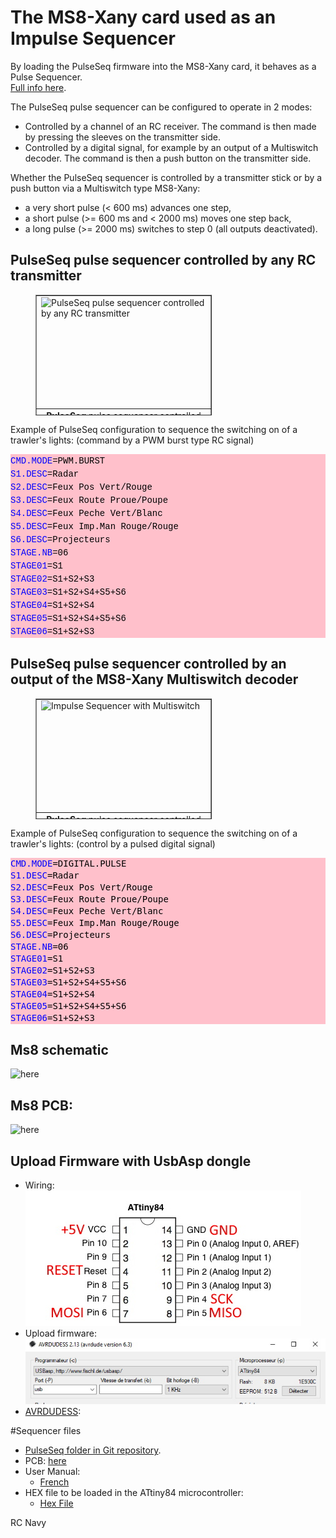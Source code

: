 # The MS8-Xany card used as an Impulse Sequencer
By loading the PulseSeq firmware into the MS8-Xany card, it behaves as a Pulse Sequencer.  
[Full info here](http://p.loussouarn.free.fr/projet/radio/radio.html#PulseSeq).  

The PulseSeq pulse sequencer can be configured to operate in 2 modes:  
  * Controlled by a channel of an RC receiver. The command is then made by pressing the sleeves on the transmitter side.  
  * Controlled by a digital signal, for example by an output of a Multiswitch decoder. The command is then a push button on the transmitter side.  

Whether the PulseSeq sequencer is controlled by a transmitter stick or by a push button via a Multiswitch type MS8-Xany:  
  * a very short pulse (< 600 ms) advances one step,  
  * a short pulse (>= 600 ms and < 2000 ms) moves one step back,  
  * a long pulse (>= 2000 ms) switches to step 0 (all outputs deactivated).  

## PulseSeq pulse sequencer controlled by any RC transmitter
<div style="margin-left: 40px;">
  <table style="text-align: left; width: 282px; height: 193px;" cellspacing="2" cellpadding="2" border="1">
	<tbody>
	  <tr>
		<td style="vertical-align: top; height: 175px;"><img src="http://p.loussouarn.free.fr/projet/radio/photos/PulseSeqRegular.png" style="width: 547px; height: 198px;" alt="PulseSeq pulse sequencer controlled by any RC transmitter" title="PulseSeq pulse sequencer controlled by any RC transmitter"></td>
	  </tr>
	  <tr>
		<td style="vertical-align: top; height: 12px; text-align: center;"><b>PulseSeq </b>
		  pulse sequencer controlled by the stick
		  from a RC transmitter<br>
		  <span style="font-weight: bold; font-style: italic;"></span></td>
	  </tr>
	</tbody>
  </table>
</div>  


Example of PulseSeq configuration to sequence the switching on of a trawler's lights: (command by a PWM burst type RC signal)  
<div style="color: black; background-color: pink; font-weight: normal; font-size: 14px; line-height: 19px; white-space: pre;"><div><span style="font-family: Courier New,Courier,monospace;"><span style="color: #0000ff;">CMD.MODE</span><span style="color: #000000;">=PWM.BURST</span></span></div><div><span style="font-family: Courier New,Courier,monospace;"><span style="color: #0000ff;">S1.DESC</span><span style="color: #000000;">=Radar</span></span></div><div style="width: 1303px;"><span style="font-family: Courier New,Courier,monospace;"><span style="color: #0000ff;">S2.DESC</span><span style="color: #000000;">=Feux Pos Vert/Rouge</span></span></div><div><span style="font-family: Courier New,Courier,monospace;"><span style="color: #0000ff;">S3.DESC</span><span style="color: #000000;">=Feux Route Proue/Poupe</span></span></div><div><span style="font-family: Courier New,Courier,monospace;"><span style="color: #0000ff;">S4.DESC</span><span style="color: #000000;">=Feux Peche Vert/Blanc</span></span></div><div><span style="font-family: Courier New,Courier,monospace;"><span style="color: #0000ff;">S5.DESC</span><span style="color: #000000;">=Feux Imp.Man Rouge/Rouge</span></span></div><div><span style="font-family: Courier New,Courier,monospace;"><span style="color: #0000ff;">S6.DESC</span><span style="color: #000000;">=Projecteurs</span></span></div><div><span style="font-family: Courier New,Courier,monospace;"><span style="color: #0000ff;">STAGE.NB</span><span style="color: #000000;">=06</span></span></div><div><span style="font-family: Courier New,Courier,monospace;"><span style="color: #0000ff;">STAGE01</span><span style="color: #000000;">=S1</span></span></div><div><span style="font-family: Courier New,Courier,monospace;"><span style="color: #0000ff;">STAGE02</span><span style="color: #000000;">=S1+S2+S3</span></span></div><div><span style="font-family: Courier New,Courier,monospace;"><span style="color: #0000ff;">STAGE03</span><span style="color: #000000;">=S1+S2+S4+S5+S6</span></span></div><div><span style="font-family: Courier New,Courier,monospace;"><span style="color: #0000ff;">STAGE04</span><span style="color: #000000;">=S1+S2+S4</span></span></div><div><span style="font-family: Courier New,Courier,monospace;"><span style="color: #0000ff;">STAGE05</span><span style="color: #000000;">=S1+S2+S4+S5+S6</span></span></div><div><span style="font-family: Courier New,Courier,monospace;"><span style="color: #0000ff;">STAGE06</span><span style="color: #000000;">=S1+S2+S3</span></span></div></div>  

## PulseSeq pulse sequencer controlled by an output of the MS8-Xany Multiswitch decoder
<div style="margin-left: 40px;">
  <table style="text-align: left; width: 282px; height: 193px;" cellspacing="2" cellpadding="2" border="1">
	<tbody>
	  <tr>
		<td style="vertical-align: top; height: 175px;"><img src="http://p.loussouarn.free.fr/projet/radio/photos/PulseSeqMultiswitch.png" style="width: 550px; height: 253px;" alt="Impulse Sequencer with Multiswitch" title="Impulse Sequencer with Multiswitch"></td>
	  </tr>
	  <tr>
		<td style="vertical-align: top; height: 12px; text-align: center;"><b>PulseSeq </b>
		  pulse sequencer controlled by an Multiswitch
		  output <i><b>MS8-Xany</b></i>.<span style="font-weight: bold; font-style: italic;"></span></td>
	  </tr>
	</tbody>
  </table>
</div>  

Example of PulseSeq configuration to sequence the switching on of a trawler's lights: (control by a pulsed digital signal)  
<div style="color: #000000;background-color: pink;font-family: 'Droid Sans Mono', 'monospace', monospace, 'Droid Sans Fallback';font-weight: normal;font-size: 14px;line-height: 19px;white-space: pre;"><div><span style="color: #0000ff;">CMD.MODE</span><span style="color: #000000;">=DIGITAL.PULSE</span></div><div><span style="color: #0000ff;">S1.DESC</span><span style="color: #000000;">=Radar</span></div><div><span style="color: #0000ff;">S2.DESC</span><span style="color: #000000;">=Feux Pos Vert/Rouge</span></div><div><span style="color: #0000ff;">S3.DESC</span><span style="color: #000000;">=Feux Route Proue/Poupe</span></div><div><span style="color: #0000ff;">S4.DESC</span><span style="color: #000000;">=Feux Peche Vert/Blanc</span></div><div><span style="color: #0000ff;">S5.DESC</span><span style="color: #000000;">=Feux Imp.Man Rouge/Rouge</span></div><div><span style="color: #0000ff;">S6.DESC</span><span style="color: #000000;">=Projecteurs</span></div><div><span style="color: #0000ff;">STAGE.NB</span><span style="color: #000000;">=06</span></div><div><span style="color: #0000ff;">STAGE01</span><span style="color: #000000;">=S1</span></div><div><span style="color: #0000ff;">STAGE02</span><span style="color: #000000;">=S1+S2+S3</span></div><div><span style="color: #0000ff;">STAGE03</span><span style="color: #000000;">=S1+S2+S4+S5+S6</span></div><div><span style="color: #0000ff;">STAGE04</span><span style="color: #000000;">=S1+S2+S4</span></div><div><span style="color: #0000ff;">STAGE05</span><span style="color: #000000;">=S1+S2+S4+S5+S6</span></div><div><span style="color: #0000ff;">STAGE06</span><span style="color: #000000;">=S1+S2+S3</span></div></div>


## Ms8 schematic
![here](https://github.com/Ingwie/OpenAVRc_Hw/blob/V3/MultiSwitch_Sw8/D%C3%A9codeur%20MS8_X-Any.jpg)

## Ms8 PCB:
![here](https://github.com/Ingwie/OpenAVRc_Hw/blob/V3/MultiSwitch_Sw8/D%C3%A9codeur%20MS8_X-Any_3D.jpg)

## Upload Firmware with UsbAsp dongle
  - Wiring:  
  ![here](https://github.com/Ingwie/OpenAVRc_Hw/blob/V3/MultiSwitch_Sw8/Attiny84.jpg)
  - Upload firmware:  
  ![here](https://github.com/Ingwie/OpenAVRc_Hw/blob/V3/MultiSwitch_Sw8/Avrdudess_Attiny84.jpg)
  - [AVRDUDESS](https://blog.zakkemble.net/avrdudess-a-gui-for-avrdude/):
  
#Sequencer files
* [PulseSeq folder in Git repository](https://github.com/Ingwie/OpenAVRc_Hw/tree/V3/MultiSwitch_Sw8_PulseSeq).
* PCB: [here](https://github.com/Ingwie/OpenAVRc_Hw/blob/V3/MultiSwitch_Sw8/MultiSwitch_Sw8-KICAD.zip)
* User Manual:  
  - [French](https://github.com/Ingwie/OpenAVRc_Hw/blob/V3/MultiSwitch_Sw8_PulseSeq/PulseSeq_Manuel_Utilisateur.pdf)
* HEX file to be loaded in the ATtiny84 microcontroller:  
  - [Hex File](https://github.com/Ingwie/OpenAVRc_Hw/tree/V3/MultiSwitch_Sw8_PulseSeq/PulseSeq_V0_1._HEX)  

RC Navy 